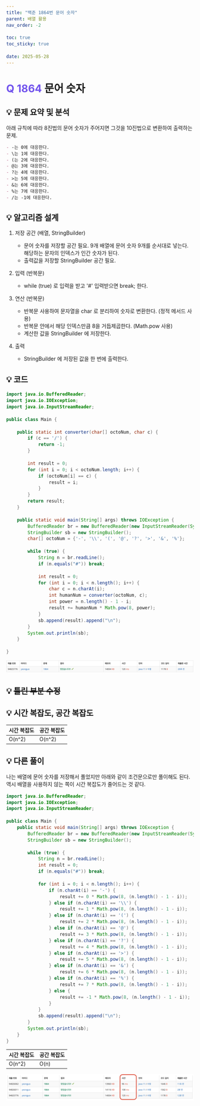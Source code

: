 ```yaml
---
title: "백준 1864번 문어 숫자"
parent: 배열 활용
nav_order: -2

toc: true
toc_sticky: true

date: 2025-05-28
---
```


# <span style="color: #7153ED; font-weight: bold;">Q 1864 </span> 문어 숫자

## 💡 문제 요약 및 분석

아래 규칙에 따라 8진법의 문어 숫자가 주어지면 그것을 10진법으로 변환하여 출력하는 문제.

``` markdown
- -는 0에 대응한다.
- \는 1에 대응한다.
- (는 2에 대응한다.
- @는 3에 대응한다.
- ?는 4에 대응한다.
- >는 5에 대응한다.
- &는 6에 대응한다.
- %는 7에 대응한다.
- /는 -1에 대응한다.
```

## 💡 알고리즘 설계

1. 저장 공간 (배열, StringBuilder)

    - 문어 숫자를 저장할 공간 필요. 9개 배열에 문어 숫자 9개를 순서대로 넣는다. 해당하는 문자의 인덱스가 인간 숫자가 된다.
    - 출력값을 저장할 StringBuilder 공간 필요.

2. 입력 (반복문)

    - while (true) 로 입력을 받고 '#' 입력받으면 break; 한다.

3. 연산 (반복문)

    - 반복문 사용하여 문자열을 char 로 분리하여 숫자로 변환한다. (정적 메서드 사용)
    - 반복문 안에서 해당 인덱스만큼 8을 거듭제곱한다. (Math.pow 사용)
    - 계산한 값을 StringBuilder 에 저장한다.

4. 출력

    - StringBuilder 에 저장된 값을 한 번에 출력한다.

## 💡 코드

``` java
import java.io.BufferedReader;
import java.io.IOException;
import java.io.InputStreamReader;

public class Main {

    public static int converter(char[] octoNum, char c) {
        if (c == '/') {
            return -1;
        }

        int result = 0;
        for (int i = 0; i < octoNum.length; i++) {
            if (octoNum[i] == c) {
                result = i;
            }
        }
        return result;
    }

    public static void main(String[] args) throws IOException {
        BufferedReader br = new BufferedReader(new InputStreamReader(System.in));
        StringBuilder sb = new StringBuilder();
        char[] octoNum = {'-', '\\', '(', '@', '?', '>', '&', '%'};

        while (true) {
            String n = br.readLine();
            if (n.equals("#")) break;

            int result = 0;
            for (int i = 0; i < n.length(); i++) {
                char c = n.charAt(i);
                int humanNum = converter(octoNum, c);
                int power = n.length() - 1 - i;
                result += humanNum * Math.pow(8, power);
            }
            sb.append(result).append("\n");
        }
        System.out.println(sb);
    }

}
```

<img src="/assets/images/pages/algorithms/array/스크린샷 2025-05-28 오전 9.59.27.png">

## 💡 <del>틀린 부분 수정</del>

## 💡 시간 복잡도, 공간 복잡도

| 시간 복잡도 | 공간 복잡도 |
|---|---|
| O(n^2) | O(n^2) |

## 💡 다른 풀이

나는 배열에 문어 숫자를 저장해서 풀었지만 아래와 같이 조건문으로만 풀이해도 된다. 역시 배열을 사용하지 않는 쪽이 시간 복잡도가 줄어드는 것 같다.

``` java
import java.io.BufferedReader;
import java.io.IOException;
import java.io.InputStreamReader;

public class Main {
    public static void main(String[] args) throws IOException {
        BufferedReader br = new BufferedReader(new InputStreamReader(System.in));
        StringBuilder sb = new StringBuilder();

        while (true) {
            String n = br.readLine();
            int result = 0;
            if (n.equals("#")) break;

            for (int i = 0; i < n.length(); i++) {
                if (n.charAt(i) == '-') {
                    result += 0 * Math.pow(8, (n.length() - 1 - i));
                } else if (n.charAt(i) == '\\') {
                    result += 1 * Math.pow(8, (n.length() - 1 - i));
                } else if (n.charAt(i) == '(') {
                    result += 2 * Math.pow(8, (n.length() - 1 - i));
                } else if (n.charAt(i) == '@') {
                    result += 3 * Math.pow(8, (n.length() - 1 - i));
                } else if (n.charAt(i) == '?') {
                    result += 4 * Math.pow(8, (n.length() - 1 - i));
                } else if (n.charAt(i) == '>') {
                    result += 5 * Math.pow(8, (n.length() - 1 - i));
                } else if (n.charAt(i) == '&') {
                    result += 6 * Math.pow(8, (n.length() - 1 - i));
                } else if (n.charAt(i) == '%') {
                    result += 7 * Math.pow(8, (n.length() - 1 - i));
                } else {
                    result += -1 * Math.pow(8, (n.length() - 1 - i));
                }
            }
            sb.append(result).append("\n");
        }
        System.out.println(sb);
    }
}
```

| 시간 복잡도 | 공간 복잡도 |
|---|---|
| O(n^2) | O(n) |

<img src="/assets/images/pages/algorithms/array/스크린샷 2025-05-28 오전 10.12.09.png">

<!-- ## 💡 느낀점 및 기억할 정보 -->

